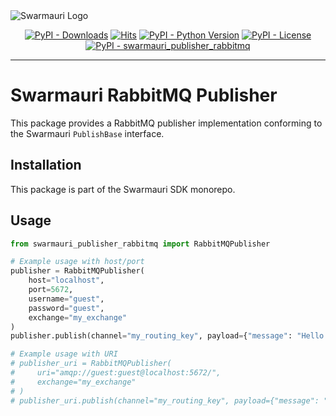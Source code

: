 <picture>
  <source media="(prefers-color-scheme: dark)"  srcset="https://res.cloudinary.com/dryedzrlo/image/upload/v1757724629/swarmauri_brand_frag_light_mg8cmd.png">
  <source media="(prefers-color-scheme: light)" srcset="https://res.cloudinary.com/dryedzrlo/image/upload/v1757724629/swarmauri_brand_frag_dark_tzjuja.png">
  <!-- Fallback below (see #2) -->
  <img alt="Swarmauri Logo" src="https://res.cloudinary.com/dryedzrlo/image/upload/v1757724629/swarmauri_brand_frag_dark_tzjuja.png">
</picture>

<p align="center">
    <a href="https://pypi.org/project/swarmauri_publisher_rabbitmq/">
        <img src="https://img.shields.io/pypi/dm/swarmauri_publisher_rabbitmq" alt="PyPI - Downloads"/></a>
    <a href="https://hits.sh/github.com/swarmauri/swarmauri-sdk/tree/master/pkgs/standards/swarmauri_publisher_rabbitmq/">
        <img alt="Hits" src="https://hits.sh/github.com/swarmauri/swarmauri-sdk/tree/master/pkgs/standards/swarmauri_publisher_rabbitmq.svg"/></a>
    <a href="https://pypi.org/project/swarmauri_publisher_rabbitmq/">
        <img src="https://img.shields.io/pypi/pyversions/swarmauri_publisher_rabbitmq" alt="PyPI - Python Version"/></a>
    <a href="https://pypi.org/project/swarmauri_publisher_rabbitmq/">
        <img src="https://img.shields.io/pypi/l/swarmauri_publisher_rabbitmq" alt="PyPI - License"/></a>
    <a href="https://pypi.org/project/swarmauri_publisher_rabbitmq/">
        <img src="https://img.shields.io/pypi/v/swarmauri_publisher_rabbitmq?label=swarmauri_publisher_rabbitmq&color=green" alt="PyPI - swarmauri_publisher_rabbitmq"/></a>

</p>

---

# Swarmauri RabbitMQ Publisher

This package provides a RabbitMQ publisher implementation conforming to the Swarmauri `PublishBase` interface.

## Installation

This package is part of the Swarmauri SDK monorepo.

## Usage

```python
from swarmauri_publisher_rabbitmq import RabbitMQPublisher

# Example usage with host/port
publisher = RabbitMQPublisher(
    host="localhost",
    port=5672,
    username="guest",
    password="guest",
    exchange="my_exchange"
)
publisher.publish(channel="my_routing_key", payload={"message": "Hello RabbitMQ!"})

# Example usage with URI
# publisher_uri = RabbitMQPublisher(
#     uri="amqp://guest:guest@localhost:5672/",
#     exchange="my_exchange"
# )
# publisher_uri.publish(channel="my_routing_key", payload={"message": "Hello via URI!"})
```